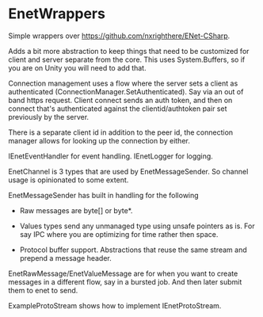 # EnetWrappers

Simple wrappers over https://github.com/nxrighthere/ENet-CSharp.

Adds a bit more abstraction to keep things that need to be customized for client and server separate from the core.
This uses System.Buffers, so if you are on Unity you will need to add that.

Connection management uses a flow where the server sets a client as authenticated (ConnectionManager.SetAuthenticated).  Say via
an out of band https request.  Client connect sends an auth token, and then on connect that's authenticated against the clientid/authtoken pair
set previously by the server.

There is a separate client id in addition to the peer id, the connection manager allows for looking up the connection by either.

IEnetEventHandler for event handling.
IEnetLogger for logging.

EnetChannel is 3 types that are used by EnetMessageSender.  So channel usage is opinionated to some extent.  

EnetMessageSender has built in handling for the following

- Raw messages are byte[] or byte*.

- Values types send any unmanaged type using unsafe pointers as is.  For say IPC where you are optimizing for time rather then space.

- Protocol buffer support.  Abstractions that reuse the same stream and prepend a message header.


EnetRawMessage/EnetValueMessage<T> are for when you want to create messages in a different flow, say in a bursted job.  And then later
 submit them to enet to send.
 
 ExampleProtoStream shows how to implement IEnetProtoStream.



 
